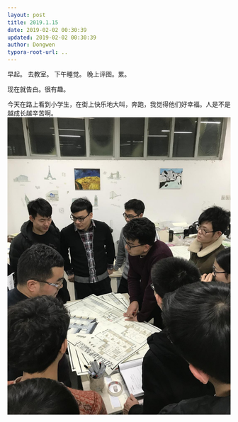 ```yaml
---
layout: post
title: 2019.1.15
date: 2019-02-02 00:30:39
updated: 2019-02-02 00:30:39
author: Dongwen
typora-root-url: ..
---
```




早起。
去教室。
下午睡觉。
晚上评图。累。

现在就告白。很有趣。

今天在路上看到小学生，在街上快乐地大叫，奔跑，我觉得他们好幸福。人是不是越成长越辛苦啊。 ![](/img/in-post/x57842626.jpg)

